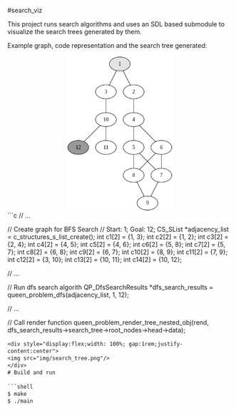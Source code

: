 #search_viz

This project runs search algorithms and uses an SDL based submodule to visualize the search trees generated by them.

Example graph, code representation and the search tree generated:

<div style="display:flex;width: 100%; height: 350px; gap:1rem;justify-content:center">
<img src="img/graph1.png"/>
</div>
```c
// ...

// Create graph for BFS Search
// Start: 1; Goal: 12;
CS_SList *adjacency_list = c_structures_s_list_create();
int c1[2] = {1, 3};
int c2[2] = {1, 2};
int c3[2] = {2, 4};
int c4[2] = {4, 5};
int c5[2] = {4, 6};
int c6[2] = {5, 8};
int c7[2] = {5, 7};
int c8[2] = {6, 8};
int c9[2] = {6, 7};
int c10[2] = {8, 9};
int c11[2] = {7, 9};
int c12[2] = {3, 10};
int c13[2] = {10, 11};
int c14[2] = {10, 12};

// ...

// Run dfs search algorith
QP_DfsSearchResults \*dfs_search_results = queen_problem_dfs(adjacency_list, 1, 12);

// ...

// Call render function
queen_problem_render_tree_nested_obj(rend, dfs_search_results->search_tree->root_nodes->head->data);

````
<div style="display:flex;width: 100%; gap:1rem;justify-content:center">
<img src="img/search_tree.png"/>
</div>
# Build and run

```shell
$ make
$ ./main
````
